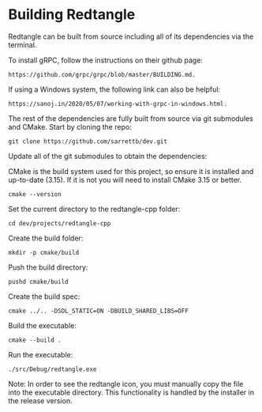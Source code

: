 
# Building Redtangle
Redtangle can be built from source including all of its dependencies via the terminal. 

To install gRPC, follow the instructions on their github page:

    https://github.com/grpc/grpc/blob/master/BUILDING.md. 
    
If using a Windows system, the following link can also be helpful: 

    https://sanoj.in/2020/05/07/working-with-grpc-in-windows.html. 

The rest of the dependencies are fully built from source via git submodules and CMake. Start by cloning the repo:

    git clone https://github.com/sarrettb/dev.git


Update all of the git submodules to obtain the dependencies:


CMake is the build system used for this project, so ensure it is installed and up-to-date (3.15). If it is not you will need to install CMake 3.15 or better. 

    cmake --version 

Set the current directory to the redtangle-cpp folder:

    cd dev/projects/redtangle-cpp

Create the build folder:

    mkdir -p cmake/build 

Push the build directory:

    pushd cmake/build 


Create the build spec:
    
    cmake ../.. -DSDL_STATIC=ON -DBUILD_SHARED_LIBS=OFF

Build the executable:

    cmake --build . 

Run the executable:

    ./src/Debug/redtangle.exe

Note: In order to see the redtangle icon, you must manually copy the file into the executable directory. This functionality is handled by the installer in the release version. 
